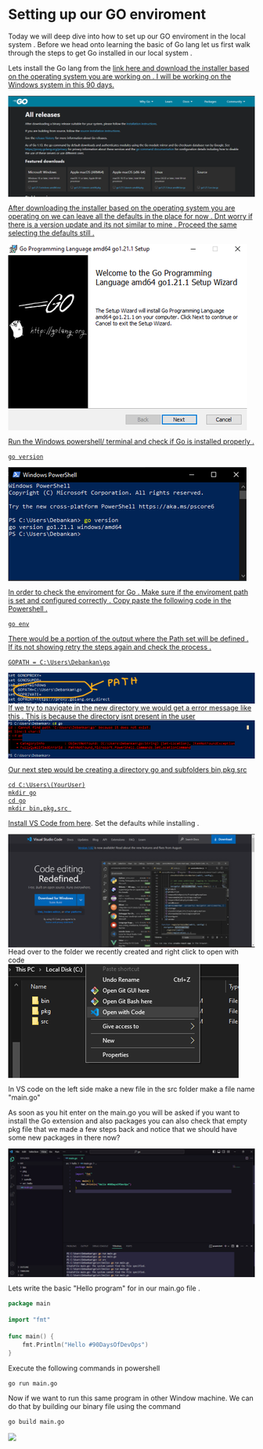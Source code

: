 # Setting up our GO enviroment 

Today we will deep dive into how to set up our GO enviroment in the local system . Before we head onto learning the basic of Go lang let us first walk through the steps to get Go installed in our local system . 

Lets install the Go lang from the <a href="https://go.dev/dl/ " > link here and download the installer based on the operating system you are working on . I will be working on the Windows system in this 90 days. 

<img src="https://github.com/DebankanSarkar989/90DaysOfDevOps/blob/main/Picture/GO/Install/Go-1.PNG"  align="center">

After downloading the installer based on the operating system you are operating on we can leave all the defaults in the place for now . Dnt worry if there is a version update and its not similar to mine . Proceed the same selecting the defaults still . 

<img src="https://github.com/DebankanSarkar989/90DaysOfDevOps/blob/main/Picture/GO/Install/Go-2.PNG"  align="center">

Run the Windows powershell/ terminal and check if Go is installed properly . 

```
go version
```
<img src="https://github.com/DebankanSarkar989/90DaysOfDevOps/blob/main/Picture/GO/Install/Go-3.PNG"  align="center">

In order to check the enviroment for Go . 
Make sure if the enviroment path is set and configured correctly . Copy paste the following code in the Powershell . 
```
go env
```
There would be a portion of the output where the Path set will be defined . If its not showing retry the steps again and check the process .  

```shell
GOPATH = C:\Users\Debankan\go
```

<img src="https://github.com/DebankanSarkar989/90DaysOfDevOps/blob/main/Picture/GO/Install/Go-4.PNG"  align="center">
If we try to navigate in the new directory we would get a error message like this .
This is because the directory isnt present in the user
<img src="https://github.com/DebankanSarkar989/90DaysOfDevOps/blob/main/Picture/GO/Install/Go-5.PNG"  align="center">

Our next step would be creating a directory go and subfolders bin,pkg,src 
```
cd C:\Users\(YourUser)
mkdir go
cd go
mkdir bin,pkg,src 
```
Install VS Code from <a href="https://code.visualstudio.com/">here</a>. Set the defaults while installing . 

<img src="https://github.com/DebankanSarkar989/90DaysOfDevOps/blob/main/Picture/GO/Install/Go-6.PNG"  align="center">
Head over to the folder we recently created and right click to open with code 
<img src="https://github.com/DebankanSarkar989/90DaysOfDevOps/blob/main/Picture/GO/Install/Go-7.PNG"  align="center">

In VS code on the left side make a new file in the src folder make a file name "main.go"

 As soon as you hit enter on the main.go you will be asked if you want to install the Go extension and also packages you can also check that empty pkg file that we made a few steps back and notice that we should have some new packages in there now?

 <img src="https://github.com/DebankanSarkar989/90DaysOfDevOps/blob/main/Picture/GO/Install/Go-8.PNG"  align="center">

Lets write the basic "Hello program" for in our main.go file .

```Go
package main

import "fmt"

func main() {
	fmt.Println("Hello #90DaysOfDevOps")
}
```
Execute the following commands in powershell 
```
go run main.go
```
Now if we want to run this same program in other Window machine. We can do that by building our binary file using the command 
```
go build main.go
```
<img src="https://github.com/DebankanSarkar989/90DaysOfDevOps/blob/main/Picture/GO/Install/Go-10.PNG"  align="center">






